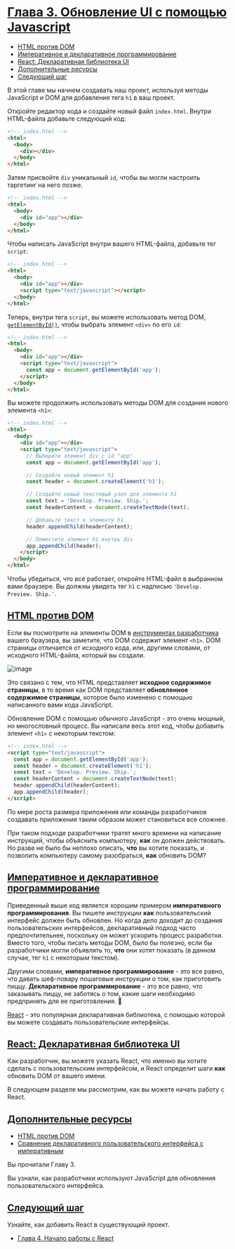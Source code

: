 # [Глава 3. Обновление UI с помощью Javascript](../index.md)

- [HTML против DOM](#html-против-dom)
- [Императивное и декларативное программирование](#императивное-и-декларативное-программирование)
- [React: Декларативная библиотека UI](#react-декларативная-библиотека-ui)
- [Дополнительные ресурсы](#дополнительные-ресурсы)
- [Следующий шаг](#следующий-шаг)

В этой главе мы начнем создавать наш проект, используя методы JavaScript и DOM для добавления тега `h1` в ваш проект.

Откройте редактор кода и создайте новый файл `index.html`. Внутри HTML-файла добавьте следующий код:

```html
<!-- index.html -->
<html>
  <body>
    <div></div>
  </body>
</html>
```

Затем присвойте `div` уникальный `id`, чтобы вы могли настроить таргетинг на него позже.

```html
<!-- index.html -->
<html>
  <body>
    <div id="app"></div>
  </body>
</html>
```

Чтобы написать JavaScript внутри вашего HTML-файла, добавьте тег `script`:

```html
<!-- index.html -->
<html>
  <body>
    <div id="app"></div>
    <script type="text/javascript"></script>
  </body>
</html>
```

Теперь, внутри тега `script`, вы можете использовать метод DOM, [`getElementById()`](https://developer.mozilla.org/en-US/docs/Web/API/Document/getElementById), чтобы выбрать элемент `<div>` по его `id`:

```html
<!-- index.html -->
<html>
  <body>
    <div id="app"></div>
    <script type="text/javascript">
      const app = document.getElementById('app');
    </script>
  </body>
</html>
```

Вы можете продолжить использовать методы DOM для создания нового элемента `<h1>`:

```html
<!-- index.html -->
<html>
  <body>
    <div id="app"></div>
    <script type="text/javascript">
      // Выберите элемент div с id "app"
      const app = document.getElementById('app');

      // Создайте новый элемент h1
      const header = document.createElement('h1');

      // Создайте новый текстовый узел для элемента h1
      const text = 'Develop. Preview. Ship.';
      const headerContent = document.createTextNode(text);

      // Добавьте текст к элементу h1
      header.appendChild(headerContent);

      // Поместите элемент h1 внутрь div
      app.appendChild(header);
    </script>
  </body>
</html>
```

Чтобы убедиться, что все работает, откройте HTML-файл в выбранном вами браузере. Вы должны увидеть тег `h1` с надписью `'Develop. Preview. Ship.'`.

## [HTML против DOM](#)

Если вы посмотрите на элементы DOM в [инструментах разработчика](https://developer.mozilla.org/docs/Learn/Common_questions/Tools_and_setup/What_are_browser_developer_tools) вашего браузера, вы заметите, что DOM содержит элемент `<h1>`. DOM страницы отличается от исходного кода, или, другими словами, от исходного HTML-файла, который вы создали.

![image](<./Chapter 3.1. Updating UI with Javascript.avif>)

Это связано с тем, что HTML представляет **исходное содержимое страницы**, в то время как DOM представляет **обновленное содержимое страницы**, которое было изменено с помощью написанного вами кода JavaScript.

Обновление DOM с помощью обычного JavaScript - это очень мощный, но многословный процесс. Вы написали весь этот код, чтобы добавить элемент `<h1>` с некоторым текстом:

```html
<!-- index.html -->
<script type="text/javascript">
  const app = document.getElementById('app');
  const header = document.createElement('h1');
  const text = 'Develop. Preview. Ship.';
  const headerContent = document.createTextNode(text);
  header.appendChild(headerContent);
  app.appendChild(header);
</script>
```

По мере роста размера приложения или команды разработчиков создавать приложения таким образом может становиться все сложнее.

При таком подходе разработчики тратят много времени на написание инструкций, чтобы объяснить компьютеру, **как** он должен действовать. Но разве не было бы неплохо описать, **что** вы хотите показать, и позволить компьютеру самому разобраться, **как** обновить DOM?

## [Императивное и декларативное программирование](#)

Приведенный выше код является хорошим примером **императивного программирования**. Вы пишете инструкции **как** пользовательский интерфейс должен быть обновлен. Но когда дело доходит до создания пользовательских интерфейсов, декларативный подход часто предпочтительнее, поскольку он может ускорить процесс разработки. Вместо того, чтобы писать методы DOM, было бы полезно, если бы разработчики могли объявлять то, **что** они хотят показать (в данном случае, тег `h1` с некоторым текстом).

Другими словами, **императивное программирование** - это все равно, что давать шеф-повару пошаговые инструкции о том, как приготовить пиццу. **Декларативное программирование** - это все равно, что заказывать пиццу, не заботясь о том, какие шаги необходимо предпринять для ее приготовления. 🍕

[React](https://react.dev/) - это популярная декларативная библиотека, с помощью которой вы можете создавать пользовательские интерфейсы.

## [React: Декларативная библиотека UI](#)

Как разработчик, вы можете указать React, что именно вы хотите сделать с пользовательским интерфейсом, и React определит шаги **как** обновить DOM от вашего имени.

В следующем разделе мы рассмотрим, как вы можете начать работу с React.

## [Дополнительные ресурсы](#)

- [HTML против DOM](https://developer.chrome.com/docs/devtools/dom/#appendix)
- [Сравнение декларативного пользовательского интерфейса с императивным](https://react.dev/learn/reacting-to-input-with-state#how-declarative-ui-compares-to-imperative)

Вы прочитали Главу 3.

Вы узнали, как разработчики используют JavaScript для обновления пользовательского интерфейса.

## [Следующий шаг](#)

Узнайте, как добавить React в существующий проект.

- [Глава 4. Начало работы с React](<./Chapter 4. Getting Started with React.md>)
